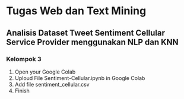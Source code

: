 # Tugas Web dan Text Mining
## Analisis Dataset Tweet Sentiment Cellular Service Provider menggunakan NLP dan KNN
### Kelompok 3

1. Open your Google Colab
2. Uploud File Sentiment-Cellular.ipynb in Google Colab
3. Add file sentiment_cellular.csv
4. Finish
